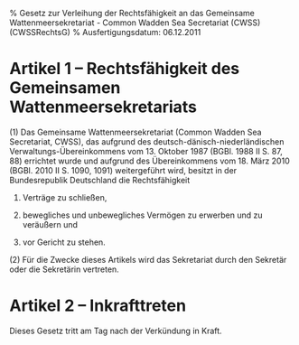 % Gesetz zur Verleihung der Rechtsfähigkeit an das Gemeinsame Wattenmeersekretariat - Common Wadden Sea Secretariat (CWSS)  (CWSSRechtsG)
% Ausfertigungsdatum: 06.12.2011
 
# Artikel 1 – Rechtsfähigkeit des Gemeinsamen Wattenmeersekretariats

(1) Das Gemeinsame Wattenmeersekretariat (Common Wadden Sea Secretariat, CWSS), das aufgrund des deutsch-dänisch-niederländischen Verwaltungs-Übereinkommens vom 13. Oktober 1987 (BGBl. 1988 II S. 87, 88) errichtet wurde und aufgrund des Übereinkommens vom 18. März 2010 (BGBl. 2010 II S. 1090, 1091) weitergeführt wird, besitzt in der Bundesrepublik Deutschland die Rechtsfähigkeit

1. Verträge zu schließen,

2. bewegliches und unbewegliches Vermögen zu erwerben und zu veräußern und

3. vor Gericht zu stehen.

(2) Für die Zwecke dieses Artikels wird das Sekretariat durch den Sekretär oder die Sekretärin vertreten.

# Artikel 2 – Inkrafttreten

Dieses Gesetz tritt am Tag nach der Verkündung in Kraft.
